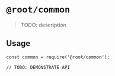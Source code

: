 # `@root/common`

> TODO: description

## Usage

```
const common = require('@root/common');

// TODO: DEMONSTRATE API
```

